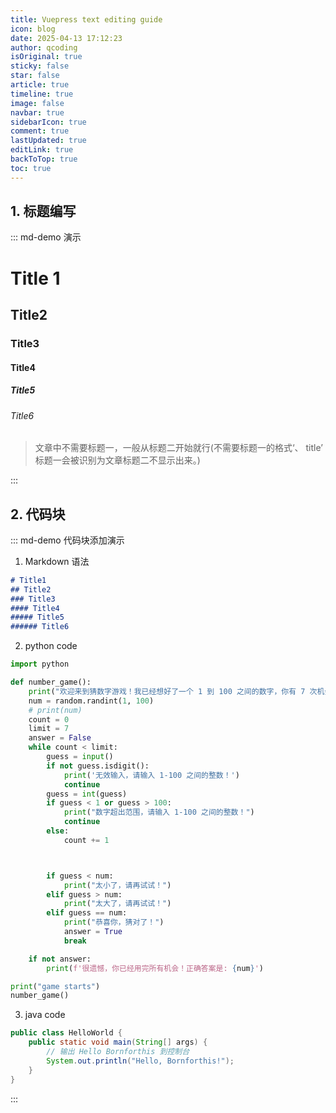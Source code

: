 ```yaml
---
title: Vuepress text editing guide
icon: blog
date: 2025-04-13 17:12:23
author: qcoding
isOriginal: true
sticky: false
star: false
article: true
timeline: true
image: false
navbar: true
sidebarIcon: true
comment: true
lastUpdated: true
editLink: true
backToTop: true
toc: true
---
```


## 1. 标题编写

::: md-demo 演示

# Title 1

## Title2

### Title3

#### Title4

##### Title5

###### Title6

> 文章中不需要标题一，一般从标题二开始就行(不需要标题一的格式‘、 title’ 标题一会被识别为文章标题二不显示出来。)

::: 

## 2. 代码块

::: md-demo 代码块添加演示

1. Markdown 语法

```markdown
# Title1
## Title2
### Title3
#### Title4
##### Title5
###### Title6
```

2. python code

``````python
import python

def number_game():
    print("欢迎来到猜数字游戏！我已经想好了一个 1 到 100 之间的数字，你有 7 次机会来猜它。")
    num = random.randint(1, 100)
    # print(num)
    count = 0
    limit = 7
    answer = False
    while count < limit:
        guess = input()
        if not guess.isdigit():
            print('无效输入，请输入 1-100 之间的整数！')
            continue
        guess = int(guess)
        if guess < 1 or guess > 100:
            print("数字超出范围，请输入 1-100 之间的整数！")
            continue
        else:
            count += 1



        if guess < num:
            print("太小了，请再试试！")
        elif guess > num:
            print("太大了，请再试试！")
        elif guess == num:
            print("恭喜你，猜对了！")
            answer = True
            break

    if not answer:
        print(f'很遗憾，你已经用完所有机会！正确答案是: {num}')

print("game starts")
number_game()
``````

3. java code

```java
public class HelloWorld {
    public static void main(String[] args) {
        // 输出 Hello Bornforthis 到控制台
        System.out.println("Hello, Bornforthis!");
    }
}
```





:::

